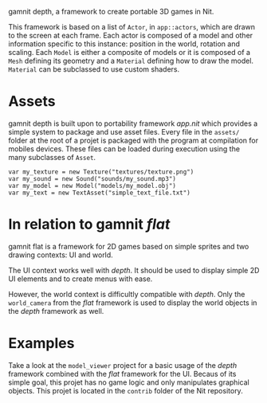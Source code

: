 gamnit depth, a framework to create portable 3D games in Nit.

This framework is based on a list of `Actor`, in `app::actors`, which are drawn to the screen at each frame. Each actor is composed of a model and other information specific to this instance: position in the world, rotation and scaling. Each `Model` is either a composite of models or it is composed of a `Mesh` defining its geometry and a `Material` defining how to draw the model. `Material` can be subclassed to use custom shaders.

# Assets

gamnit depth is built upon to portability framework _app.nit_ which provides a simple system to package and use asset files. Every file in the `assets/` folder at the root of a projet is packaged with the program at compilation for mobiles devices. These files can be loaded during execution using the many subclasses of `Asset`.

~~~
var my_texture = new Texture("textures/texture.png")
var my_sound = new Sound("sounds/my_sound.mp3")
var my_model = new Model("models/my_model.obj")
var my_text = new TextAsset("simple_text_file.txt")
~~~

# In relation to gamnit _flat_

gamnit flat is a framework for 2D games based on simple sprites and two drawing contexts: UI and world.

The UI context works well with _depth_. It should be used to display simple 2D UI elements and to create menus with ease.

However, the world context is difficultly compatible with _depth_. Only the `world_camera` from the _flat_ framework is used to display the world objects in the _depth_ framework as well.

# Examples

Take a look at the `model_viewer` project for a basic usage of the _depth_ framework combined with the _flat_ framework for the UI. Becaus of its simple goal, this projet has no game logic and only manipulates graphical objects. This projet is located in the `contrib` folder of the Nit repository.
